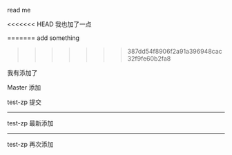 


read me

<<<<<<< HEAD
我也加了一点

=======
add something
>>>>>>> 387dd54f8906f2a91a396948cac32f9fe60b2fa8



我有添加了

Master 添加

test-zp 提交

---------------------------
test-zp 最新添加

-------------------------------
test-zp 再次添加
